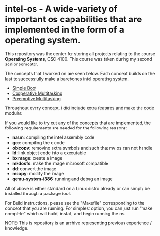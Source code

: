 # intel-os - A wide-variety of important os capabilities that are implemented in the form of a operating system.

This repository was the center for storing all projects relating to the course **Operating Systems**, CSC 4100. This course was taken during my second senior semester.

The concepts that I worked on are seen below. Each concept builds on the last to successfully make a barebones intel operating system.

 * [Simple Boot](https://github.com/justincpresley/intel-os/tree/master/simple_boot)
 * [Cooperative Multitasking](https://github.com/justincpresley/intel-os/tree/master/cooperative_multitasking)
 * [Preemptive Multitasking](https://github.com/justincpresley/intel-os/tree/master/preemptive_multitasking)

Throughout every concept, I did include extra features and make the code modular.

If you would like to try out any of the concepts that are implemented, the following requirements are needed for the following reasons:

 * **nasm**: compiling the intel assembly code
 * **gcc**: compiling the c code
 * **objcopy**: removing extra symbols and such that my os can not handle
 * **ld**: link object code into a executable
 * **bximage**: create a image
 * **mkdosfs**: make the image microsoft compatible
 * **dd**: convert the image
 * **mcopy**: modify the image
 * **qemu-system-i386**: running and debug an image

All of above is either standard on a Linux distro already or can simply be installed through a package tool.

For Build instructions, please see the "Makefile" corresponding to the concept that you are running. For simplest option, you can just run "make complete" which will build, install, and begin running the os.

NOTE: This is repository is an archive representing previous experience / knowledge.
